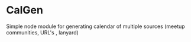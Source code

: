 # CalGen
Simple node module for generating calendar of multiple sources (meetup communities, URL's , lanyard)
